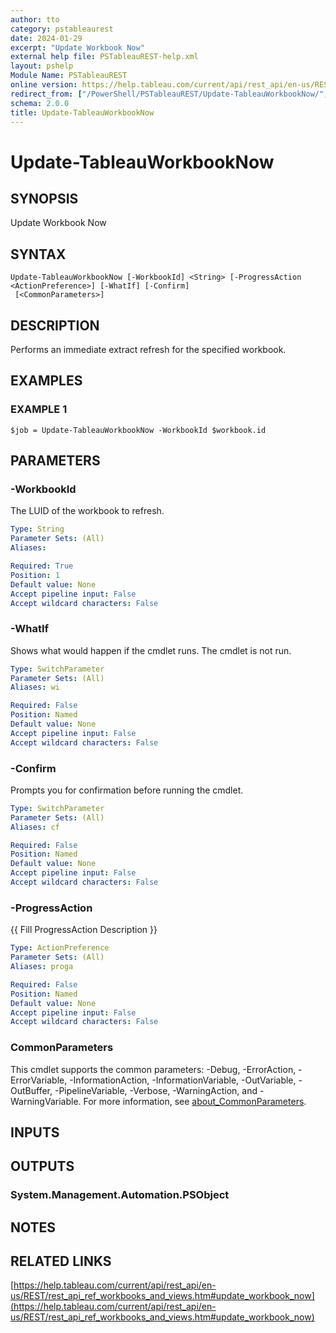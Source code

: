 ```yaml
---
author: tto
category: pstableaurest
date: 2024-01-29
excerpt: "Update Workbook Now"
external help file: PSTableauREST-help.xml
layout: pshelp
Module Name: PSTableauREST
online version: https://help.tableau.com/current/api/rest_api/en-us/REST/rest_api_ref_workbooks_and_views.htm#update_workbook_now
redirect_from: ["/PowerShell/PSTableauREST/Update-TableauWorkbookNow/", "/PowerShell/PSTableauREST/update-tableauworkbooknow/", "/PowerShell/update-tableauworkbooknow/"]
schema: 2.0.0
title: Update-TableauWorkbookNow
---
```


# Update-TableauWorkbookNow

## SYNOPSIS
Update Workbook Now

## SYNTAX

```
Update-TableauWorkbookNow [-WorkbookId] <String> [-ProgressAction <ActionPreference>] [-WhatIf] [-Confirm]
 [<CommonParameters>]
```

## DESCRIPTION
Performs an immediate extract refresh for the specified workbook.

## EXAMPLES

### EXAMPLE 1
```
$job = Update-TableauWorkbookNow -WorkbookId $workbook.id
```

## PARAMETERS

### -WorkbookId
The LUID of the workbook to refresh.

```yaml
Type: String
Parameter Sets: (All)
Aliases:

Required: True
Position: 1
Default value: None
Accept pipeline input: False
Accept wildcard characters: False
```

### -WhatIf
Shows what would happen if the cmdlet runs.
The cmdlet is not run.

```yaml
Type: SwitchParameter
Parameter Sets: (All)
Aliases: wi

Required: False
Position: Named
Default value: None
Accept pipeline input: False
Accept wildcard characters: False
```

### -Confirm
Prompts you for confirmation before running the cmdlet.

```yaml
Type: SwitchParameter
Parameter Sets: (All)
Aliases: cf

Required: False
Position: Named
Default value: None
Accept pipeline input: False
Accept wildcard characters: False
```

### -ProgressAction
{{ Fill ProgressAction Description }}

```yaml
Type: ActionPreference
Parameter Sets: (All)
Aliases: proga

Required: False
Position: Named
Default value: None
Accept pipeline input: False
Accept wildcard characters: False
```

### CommonParameters
This cmdlet supports the common parameters: -Debug, -ErrorAction, -ErrorVariable, -InformationAction, -InformationVariable, -OutVariable, -OutBuffer, -PipelineVariable, -Verbose, -WarningAction, and -WarningVariable. For more information, see [about_CommonParameters](http://go.microsoft.com/fwlink/?LinkID=113216).

## INPUTS

## OUTPUTS

### System.Management.Automation.PSObject
## NOTES

## RELATED LINKS

[https://help.tableau.com/current/api/rest_api/en-us/REST/rest_api_ref_workbooks_and_views.htm#update_workbook_now](https://help.tableau.com/current/api/rest_api/en-us/REST/rest_api_ref_workbooks_and_views.htm#update_workbook_now)

